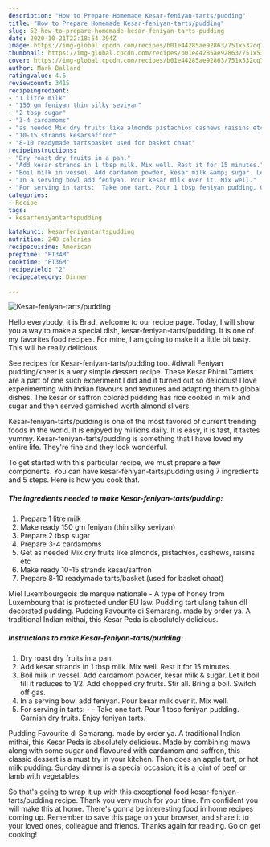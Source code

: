 ```yaml
---
description: "How to Prepare Homemade Kesar-feniyan-tarts/pudding"
title: "How to Prepare Homemade Kesar-feniyan-tarts/pudding"
slug: 52-how-to-prepare-homemade-kesar-feniyan-tarts-pudding
date: 2020-10-21T22:18:54.394Z
image: https://img-global.cpcdn.com/recipes/b01e44285ae92863/751x532cq70/kesar-feniyan-tartspudding-recipe-main-photo.jpg
thumbnail: https://img-global.cpcdn.com/recipes/b01e44285ae92863/751x532cq70/kesar-feniyan-tartspudding-recipe-main-photo.jpg
cover: https://img-global.cpcdn.com/recipes/b01e44285ae92863/751x532cq70/kesar-feniyan-tartspudding-recipe-main-photo.jpg
author: Mark Ballard
ratingvalue: 4.5
reviewcount: 3415
recipeingredient:
- "1 litre milk"
- "150 gm feniyan thin silky seviyan"
- "2 tbsp sugar"
- "3-4 cardamoms"
- "as needed Mix dry fruits like almonds pistachios cashews raisins etc"
- "10-15 strands kesarsaffron"
- "8-10 readymade tartsbasket used for basket chaat"
recipeinstructions:
- "Dry roast dry fruits in a pan."
- "Add kesar strands in 1 tbsp milk. Mix well. Rest it for 15 minutes."
- "Boil milk in vessel. Add cardamom powder, kesar milk &amp; sugar. Let it boil till it reduces to 1/2. Add chopped dry fruits. Stir all. Bring a boil. Switch off gas."
- "In a serving bowl add feniyan. Pour kesar milk over it. Mix well."
- "For serving in tarts:  Take one tart. Pour 1 tbsp feniyan pudding. Garnish dry fruits. Enjoy feniyan tarts."
categories:
- Recipe
tags:
- kesarfeniyantartspudding

katakunci: kesarfeniyantartspudding 
nutrition: 248 calories
recipecuisine: American
preptime: "PT34M"
cooktime: "PT36M"
recipeyield: "2"
recipecategory: Dinner

---
```



![Kesar-feniyan-tarts/pudding](https://img-global.cpcdn.com/recipes/b01e44285ae92863/751x532cq70/kesar-feniyan-tartspudding-recipe-main-photo.jpg)

Hello everybody, it is Brad, welcome to our recipe page. Today, I will show you a way to make a special dish, kesar-feniyan-tarts/pudding. It is one of my favorites food recipes. For mine, I am going to make it a little bit tasty. This will be really delicious.

See recipes for Kesar-feniyan-tarts/pudding too. #diwali Feniyan pudding/kheer is a very simple dessert recipe. These Kesar Phirni Tartlets are a part of one such experiment I did and it turned out so delicious! I love experimenting with Indian flavours and textures and adapting them to global dishes. The kesar or saffron colored pudding has rice cooked in milk and sugar and then served garnished worth almond slivers.

Kesar-feniyan-tarts/pudding is one of the most favored of current trending foods in the world. It is enjoyed by millions daily. It is easy, it is fast, it tastes yummy. Kesar-feniyan-tarts/pudding is something that I have loved my entire life. They're fine and they look wonderful.


To get started with this particular recipe, we must prepare a few components. You can have kesar-feniyan-tarts/pudding using 7 ingredients and 5 steps. Here is how you cook that.

<!--inarticleads1-->

##### The ingredients needed to make Kesar-feniyan-tarts/pudding:

1. Prepare 1 litre milk
1. Make ready 150 gm feniyan (thin silky seviyan)
1. Prepare 2 tbsp sugar
1. Prepare 3-4 cardamoms
1. Get as needed Mix dry fruits like almonds, pistachios, cashews, raisins etc
1. Make ready 10-15 strands kesar/saffron
1. Prepare 8-10 readymade tarts/basket (used for basket chaat)


Miel luxembourgeois de marque nationale - A type of honey from Luxembourg that is protected under EU law. Pudding tart ulang tahun dll decorated pudding. Pudding Favourite di Semarang. made by order ya. A traditional Indian mithai, this Kesar Peda is absolutely delicious. 

<!--inarticleads2-->

##### Instructions to make Kesar-feniyan-tarts/pudding:

1. Dry roast dry fruits in a pan.
1. Add kesar strands in 1 tbsp milk. Mix well. Rest it for 15 minutes.
1. Boil milk in vessel. Add cardamom powder, kesar milk &amp; sugar. Let it boil till it reduces to 1/2. Add chopped dry fruits. Stir all. Bring a boil. Switch off gas.
1. In a serving bowl add feniyan. Pour kesar milk over it. Mix well.
1. For serving in tarts: -  - Take one tart. Pour 1 tbsp feniyan pudding. Garnish dry fruits. Enjoy feniyan tarts.


Pudding Favourite di Semarang. made by order ya. A traditional Indian mithai, this Kesar Peda is absolutely delicious. Made by combining mawa along with some sugar and flavoured with cardamom and saffron, this classic dessert is a must try in your kitchen. Then does an apple tart, or hot milk pudding. Sunday dinner is a special occasion; it is a joint of beef or lamb with vegetables. 

So that's going to wrap it up with this exceptional food kesar-feniyan-tarts/pudding recipe. Thank you very much for your time. I'm confident you will make this at home. There's gonna be interesting food in home recipes coming up. Remember to save this page on your browser, and share it to your loved ones, colleague and friends. Thanks again for reading. Go on get cooking!

